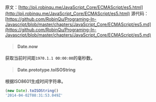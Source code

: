 原文：[http://pij.robinqu.me/JavaScript_Core/ECMAScript/es5.html](http://pij.robinqu.me/JavaScript_Core/ECMAScript/es5.html)
源代码：[https://github.com/RobinQu/Programing-In-Javascript/blob/master/chapters/JavaScript_Core/ECMAScript/es5.md](https://github.com/RobinQu/Programing-In-Javascript/blob/master/chapters/JavaScript_Core/ECMAScript/es5.md)

>#### Date.now

获取当前时间距`1970.1.1 00:00:00`的毫秒数。

>#### Date.prototype.toISOString

根据ISO8601生成时间字符串。

```javascript
(new Date).toISOString()
'2014-04-02T08:31:53.049Z'
```